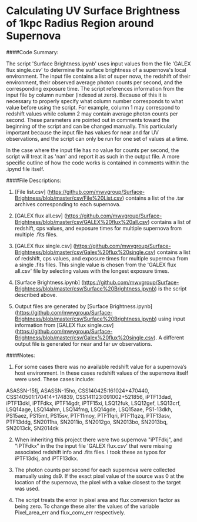 # Calculating UV Surface Brightness of 1kpc Radius Region around Supernova

####Code Summary:

The script 'Surface Brightness.ipynb' uses input values from the file 'GALEX flux single.csv' to determine the surface brightness of a supernova's local environment. The input file contains a list of super nova, the redshift of their environment,  their observed average photon counts per second, and the corresponding exposure time. The script references information from the input file by column number (indexed at zero). Because of this it is necessary to properly specify what column number corresponds to what value before using the script. For example, column 1 may correspond to redshift values while column 2 may contain average photon counts per second. These parameters are pointed out in comments toward the beginning of the script and can be changed manually. This particularly important because the input file has values for near and far UV observations, and the script can only be run for one set of values at a time.

In the case where the input file has no value for counts per second, the script will treat it as 'nan' and report it as such in the output file. A more specific outline of how the code works is contained in comments within the .ipynd file itself.

####File Descriptions:
1. [File list.csv] (https://github.com/mwvgroup/Surface-Brightness/blob/master/csv/File%20List.csv) contains a list of the .tar archives corresponding to each supernova.

2. [GALEX flux all.csv] (https://github.com/mwvgroup/Surface-Brightness/blob/master/csv/GALEX%20flux%20all.csv) contains a list of redshift, cps values, and exposure times for multiple supernova from multiple .fits files.
  
3. [GALEX flux single.csv] (https://github.com/mwvgroup/Surface-Brightness/blob/master/csv/Galex%20flux%20single.csv) contains a list of redshift, cps values, and exposure times for multiple supernova from a single .fits files. This single value is chosen from the 'GALEX flux all.csv' file by selecting values with the longest exposure times.
  
4. [Surface Brightness.ipynb] (https://github.com/mwvgroup/Surface-Brightness/blob/master/csv/Surface%20Brightness.ipynb) is the script described above.
  
5. Output files are generated by [Surface Brightness.ipynb] (https://github.com/mwvgroup/Surface-Brightness/blob/master/csv/Surface%20Brightness.ipynb) using input information from [GALEX flux single.csv] (https://github.com/mwvgroup/Surface-Brightness/blob/master/csv/Galex%20flux%20single.csv). A different output file is generated for near and far uv observations.
  
####Notes:

1. For some cases there was no available redshift value for a supernova’s host environment. In these cases redshift values of the supernova itself were used. These cases include:

  ASASSN-15fj, ASASSN-15ho, CSS140425:161024+470440, CSS140501:170414+174839, CSS141123:091002+521856, iPTF13dad, iPTF13dkl, iPTFdkx, iPTF14gdr, iPTF15xi, LSQ12fuk, LSQ12gef, LSQ13crf, LSQ14age, LSQ14ahm, LSQ14fmg, LSQ14gde, LSQ15aae, PS1-13dkh, PS15aez, PS15mt, PS15sv, PTF11moy, PTF11qri, PTF11qzq, PTF13asv, PTF13ddg, SN2011ha, SN2011io, SN2012go, SN2013bo, SN2013bq, SN2013ck, SN2014dk

2. When inheriting this project there were two supernova "iPTFdkj", and "iPTFdkx" in the the input file 'GALEX flux.csv' that were missing associated redshift info and .fits files. I took these as typos for iPTF13dkj, and iPTF13dkx.

3. The photon counts per second for each supernova were collected manually using ds9. If the exact pixel value of the source was 0 at the location of the supernova, the pixel with a value closest to the target was used. 

5. The script treats the error in pixel area and flux conversion factor as being zero. To change these alter the values of the variable Pixel_area_err and flux_conv_err respectively. 
